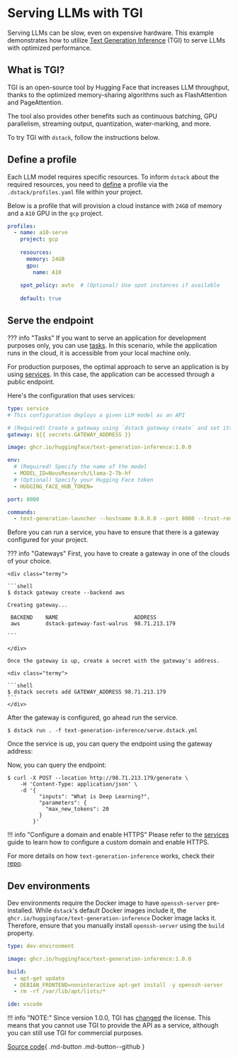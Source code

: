 # Serving LLMs with TGI

Serving LLMs can be slow, even on expensive hardware. This example demonstrates how to utilize
[Text Generation Inference](https://github.com/huggingface/text-generation-inference) (TGI) to serve LLMs with
optimized performance. 

## What is TGI?

TGI is an open-source tool by Hugging Face that increases LLM throughput, thanks to the optimized memory-sharing
algorithms such as FlashAttention and PageAttention.

The tool also provides other benefits such as continuous batching, 
GPU parallelism, streaming output, quantization, water-marking, and more.

To try TGI with `dstack`, follow the instructions below.

## Define a profile

Each LLM model requires specific resources. To inform `dstack` about the required resources, you need to 
[define](../docs/reference/profiles.yml.md) a profile via the `.dstack/profiles.yaml` file within your project.

Below is a profile that will provision a cloud instance with `24GB` of memory and a `A10` GPU in the `gcp` project.

<div editor-title=".dstack/profiles.yml"> 

```yaml
profiles:
  - name: a10-serve
    project: gcp
    
    resources:
      memory: 24GB
      gpu:
        name: A10
     
    spot_policy: auto  # (Optional) Use spot instances if available
      
    default: true
```

</div>

## Serve the endpoint

??? info "Tasks"
    If you want to serve an application for development purposes only, you can use 
    [tasks](../docs/guides/services.md). 
    In this scenario, while the application runs in the cloud, 
    it is accessible from your local machine only.

For production purposes, the optimal approach to serve an application is by using 
[services](../docs/guides/services.md). In this case, the application can be accessed through a public endpoint.

Here's the configuration that uses services:

<div editor-title="text-generation-inference/serve.dstack.yml"> 

```yaml
type: service
# This configuration deploys a given LLM model as an API

# (Required) Create a gateway using `dstack gateway create` and set its address with `dstack secrets add`.
gateway: ${{ secrets.GATEWAY_ADDRESS }}

image: ghcr.io/huggingface/text-generation-inference:1.0.0

env:
  # (Required) Specify the name of the model
  - MODEL_ID=NousResearch/Llama-2-7b-hf
  # (Optional) Specify your Hugging Face token
  - HUGGING_FACE_HUB_TOKEN=

port: 8000

commands: 
  - text-generation-launcher --hostname 0.0.0.0 --port 8000 --trust-remote-code
```

</div>

Before you can run a service, you have to ensure that there is a gateway configured for your project.

??? info "Gateways"
    First, you have to create a gateway in one of the clouds of your choice.
    
    <div class="termy">
    
    ```shell
    $ dstack gateway create --backend aws
    
    Creating gateway...
    
     BACKEND    NAME                        ADDRESS    
     aws        dstack-gateway-fast-walrus  98.71.213.179 
    
    ```
    
    </div>
    
    Once the gateway is up, create a secret with the gateway's address.
    
    <div class="termy">
    
    ```shell
    $ dstack secrets add GATEWAY_ADDRESS 98.71.213.179
    ```
    </div>

After the gateway is configured, go ahead run the service.

<div class="termy">

```shell
$ dstack run . -f text-generation-inference/serve.dstack.yml
```

</div>

Once the service is up, you can query the endpoint using the gateway address:

Now, you can query the endpoint:

<div class="termy">

```shell
$ curl -X POST --location http://98.71.213.179/generate \
    -H 'Content-Type: application/json' \
    -d '{
          "inputs": "What is Deep Learning?",
          "parameters": {
            "max_new_tokens": 20
          }
        }'
```

</div>

!!! info "Configure a domain and enable HTTPS"
    Please refer to the [services](../docs/guides/services.md#configure-a-domain-and-enable-https-optional) guide to learn how to configure a custom domain and enable HTTPS.

For more details on how `text-generation-inference` works, check their [repo](https://github.com/huggingface/text-generation-inference).

## Dev environments

Dev environments require the Docker image to have `openssh-server` pre-installed. 
While `dstack`'s default Docker images include it, the `ghcr.io/huggingface/text-generation-inference` Docker 
image lacks it. Therefore, ensure that you manually install `openssh-server` using the `build` property.

<div editor-title="text-generation-inference/.dstack.yml">

```yaml
type: dev-environment

image: ghcr.io/huggingface/text-generation-inference:1.0.0

build:
  - apt-get update
  - DEBIAN_FRONTEND=noninteractive apt-get install -y openssh-server
  - rm -rf /var/lib/apt/lists/*

ide: vscode
```

</div>

!!! info "NOTE:"
    Since version 1.0.0, TGI has [changed](https://github.com/huggingface/text-generation-inference/issues/726) 
    the license. This means that you cannot use TGI to provide the API as a service, although you can still use TGI for commercial purposes.

[Source code](https://github.com/dstackai/dstack-examples){ .md-button .md-button--github }
